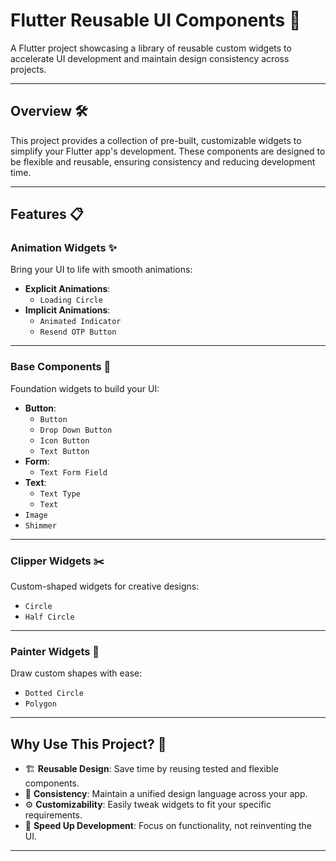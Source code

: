 # Flutter Reusable UI Components 🎨

A Flutter project showcasing a library of reusable custom widgets to accelerate UI development and maintain design consistency across projects.

---

## Overview 🛠️

This project provides a collection of pre-built, customizable widgets to simplify your Flutter app's development. These components are designed to be flexible and reusable, ensuring consistency and reducing development time.

---

## Features 📋

### Animation Widgets ✨
Bring your UI to life with smooth animations:
- **Explicit Animations**:
  - `Loading Circle`
- **Implicit Animations**:
  - `Animated Indicator`
  - `Resend OTP Button`

---

### Base Components 🧱
Foundation widgets to build your UI:
- **Button**:
  - `Button`
  - `Drop Down Button`
  - `Icon Button`
  - `Text Button`
- **Form**:
  - `Text Form Field`
- **Text**:
  - `Text Type`
  - `Text`
- `Image`
- `Shimmer`

---

### Clipper Widgets ✂️
Custom-shaped widgets for creative designs:
- `Circle`
- `Half Circle`

---

### Painter Widgets 🎨
Draw custom shapes with ease:
- `Dotted Circle`
- `Polygon`

---

## Why Use This Project? 🤔
- 🏗️ **Reusable Design**: Save time by reusing tested and flexible components.
- 🎨 **Consistency**: Maintain a unified design language across your app.
- ⚙️ **Customizability**: Easily tweak widgets to fit your specific requirements.
- 🚀 **Speed Up Development**: Focus on functionality, not reinventing the UI.

---
